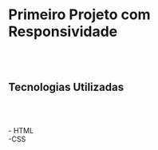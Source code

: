<h1>Primeiro Projeto com Responsividade</h1>
<br>
<br>
<h2>Tecnologias Utilizadas</h2>
<br>
<br>
<p> - HTML
<br>
 -CSS
 </p>
